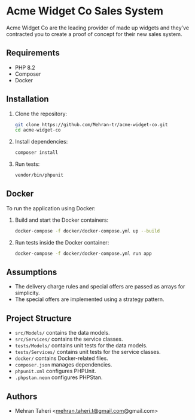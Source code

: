 # Acme Widget Co Sales System

Acme Widget Co are the leading provider of made up widgets and they’ve contracted you to
create a proof of concept for their new sales system.
## Requirements

- PHP 8.2
- Composer
- Docker

## Installation

1. Clone the repository:

    ```sh
    git clone https://github.com/Mehran-tr/acme-widget-co.git
    cd acme-widget-co
    ```

2. Install dependencies:

    ```sh
    composer install
    ```

3. Run tests:

    ```sh
    vendor/bin/phpunit
    ```

## Docker

To run the application using Docker:

1. Build and start the Docker containers:

    ```sh
    docker-compose -f docker/docker-compose.yml up --build
    ```

2. Run tests inside the Docker container:

    ```sh
    docker-compose -f docker/docker-compose.yml run app
    ```

## Assumptions

- The delivery charge rules and special offers are passed as arrays for simplicity.
- The special offers are implemented using a strategy pattern.

## Project Structure

- `src/Models/` contains the data models.
- `src/Services/` contains the service classes.
- `tests/Models/` contains unit tests for the data models.
- `tests/Services/` contains unit tests for the service classes.
- `docker/` contains Docker-related files.
- `composer.json` manages dependencies.
- `phpunit.xml` configures PHPUnit.
- `.phpstan.neon` configures PHPStan.


## Authors

- Mehran Taheri <mehran.taheri.t@gmail.com@gmail.com>
